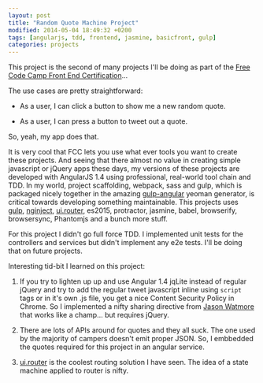 ```yaml
---
layout: post
title: "Random Quote Machine Project"
modified: 2014-05-04 18:49:32 +0200
tags: [angularjs, tdd, frontend, jasmine, basicfront, gulp]
categories: projects
---
```


This project is the second of many projects I'll be doing as part of the [Free Code Camp Front End Certification](http://www.freecodecamp.com/challenges/build-a-random-quote-machine)...

The use cases are pretty straightforward:

* As a user, I can click a button to show me a new random quote.

* As a user, I can press a button to tweet out a quote.

So, yeah, my app does that.

It is very cool that FCC lets you use what ever tools you want to create these projects. And seeing that there almost no value in creating simple javascript or jQuery apps these days, my versions of these projects are developed with AngularJS 1.4 using professional, real-world tool chain and TDD. In my world, project scaffolding, webpack, sass and gulp, which is packaged nicely together in the amazing [gulp-angular](https://github.com/Swiip/generator-gulp-angular) yeoman generator, is critical towards developing something maintainable. This projects uses [gulp](http://gulpjs.com/), [nginject](https://www.npmjs.com/package/gulp-ng-inject), [ui.router](https://github.com/angular-ui/ui-router), es2015, protractor, jasmine, babel, browserify, browsersync, Phantomjs and a bunch more stuff. 

For this project I didn't go full force TDD. I implemented unit tests for the controllers and services but didn't implement any e2e tests. I'll be doing that on future projects. 

Interesting tid-bit I learned on this project:

1. If you try to lighten up up and use Angular 1.4 jqLite instead of regular jQuery and try to add the regular tweet javascript inline using <code>script</code> tags or in it's own .js file, you get a nice Content Security Policy in Chrome. So I implemented a nifty sharing directive from [Jason Watmore](http://jasonwatmore.com/post/2014/08/01/AngularJS-directives-for-social-sharing-buttons-Facebook-Like-GooglePlus-Twitter-and-Pinterest.aspx) that works like a champ... but requires jQuery. 

1. There are lots of APIs around for quotes and they all suck. The one used by the majority of campers doesn't emit proper JSON. So, I embbedded the quotes required for this project in an angular service.

1. [ui.router](https://github.com/angular-ui/ui-router) is the coolest routing solution I have seen. The idea of a state machine applied to router is nifty.